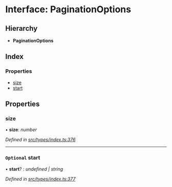 # Interface: PaginationOptions

## Hierarchy

* **PaginationOptions**

## Index

### Properties

* [size](paginationoptions.md#size)
* [start](paginationoptions.md#optional-start)

## Properties

###  size

• **size**: *number*

*Defined in [src/types/index.ts:376](https://github.com/PolymathNetwork/polymesh-sdk/blob/eac2196/src/types/index.ts#L376)*

___

### `Optional` start

• **start**? : *undefined | string*

*Defined in [src/types/index.ts:377](https://github.com/PolymathNetwork/polymesh-sdk/blob/eac2196/src/types/index.ts#L377)*
